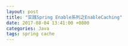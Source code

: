 ```yaml
---
layout: post
title: "实践Spring Enable系列之EnableCaching"
date: 2017-08-04 13:41:00 +0800
categories: Java
tags: spring cache
---
```


## 